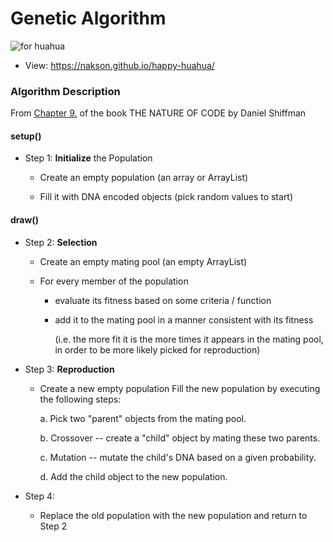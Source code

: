 # Genetic Algorithm

 ![for huahua](https://img.shields.io/badge/%F0%9F%8E%88for%20Huahua-2021-brightgreen?&logo=Ghostery)
- View: https://nakson.github.io/happy-huahua/

### Algorithm Description

From [Chapter 9.](https://natureofcode.com/book/chapter-9-the-evolution-of-code/) of the book THE NATURE OF CODE by Daniel Shiffman

#### setup()

- Step 1: **Initialize** the Population

  - Create an empty population (an array or ArrayList)

  - Fill it with DNA encoded objects (pick random values to start)

#### draw()

- Step 2: **Selection**

  - Create an empty mating pool (an empty ArrayList)

  - For every member of the population

    - evaluate its fitness based on some criteria / function

    - add it to the mating pool in a manner consistent with its fitness

      (i.e. the more fit it is the more times it appears in the mating pool, in order to be more likely picked for reproduction)

- Step 3: **Reproduction**

  - Create a new empty population Fill the new population by executing the following steps:

     a. Pick two "parent" objects from the mating pool.

     b. Crossover -- create a "child" object by mating these two parents.

     c. Mutation -- mutate the child's DNA based on a given probability.

     d. Add the child object to the new population.

- Step 4:
  - Replace the old population with the new population and return to Step 2
